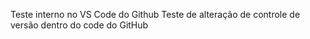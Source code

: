 Teste interno no VS Code do Github
Teste de alteração de controle de versão dentro do code do GitHub
